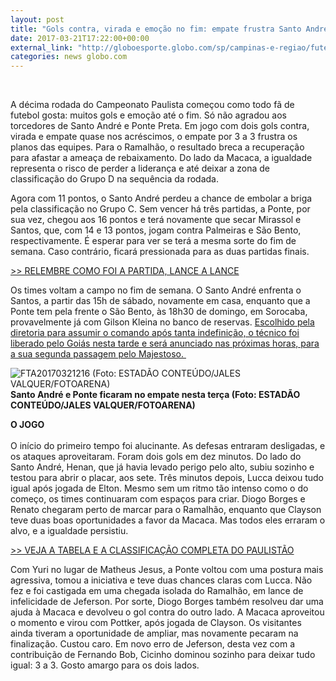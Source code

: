 ```yaml
---
layout: post
title: "Gols contra, virada e emoção no fim: empate frustra Santo André e Ponte"
date: 2017-03-21T17:22:00+00:00
external_link: "http://globoesporte.globo.com/sp/campinas-e-regiao/futebol/campeonato-paulista/noticia/2017/03/gols-contra-virada-e-emocao-no-fim-empate-frustra-santo-andre-e-ponte.html"
categories: news globo.com
---
```

&nbsp;

A décima rodada do Campeonato Paulista começou como todo fã de futebol gosta: muitos gols e emoção até o fim. Só não agradou aos torcedores de Santo André e Ponte Preta. Em jogo com dois gols contra, virada e empate quase nos acréscimos, o empate por 3 a 3 frustra os planos das equipes. Para o Ramalhão, o resultado breca a recuperação para afastar a ameaça de rebaixamento. Do lado da Macaca, a igualdade representa o risco de perder a liderança e até deixar a zona de classificação do Grupo D na sequência da rodada.&nbsp;  
  
Agora com 11 pontos, o Santo André perdeu a chance de embolar a briga pela classificação no Grupo C. Sem vencer há três partidas, a Ponte, por sua vez, chegou aos 16 pontos e terá novamente que secar Mirassol e Santos, que, com 14 e 13 pontos, jogam contra Palmeiras e São Bento, respectivamente. É esperar para ver se terá a mesma sorte do fim de semana. Caso contrário, ficará pressionada para as duas partidas finais.&nbsp;

[\>\> RELEMBRE COMO FOI A PARTIDA, LANCE A LANCE](http://globoesporte.globo.com/sp/campinas-e-regiao/futebol/campeonato-paulista/jogo/21-03-2017/santo-andre-ponte-preta/)  
  
Os times voltam a campo no fim de semana. O Santo André enfrenta o Santos, a partir das 15h de sábado, novamente em casa, enquanto que a Ponte tem pela frente o São Bento, às 18h30 de domingo, em Sorocaba, provavelmente já com Gilson Kleina no banco de reservas. [Escolhido pela diretoria para assumir o comando após tanta indefinição, o técnico foi liberado pelo Goiás nesta tarde e será anunciado nas próximas horas, para a sua segunda passagem pelo Majestoso.&nbsp;](http://globoesporte.globo.com/sp/campinas-e-regiao/futebol/noticia/2017/03/ponte-aguarda-liberacao-do-goias-para-anunciar-volta-de-gilson-kleina.html)

 ![FTA20170321216 (Foto: ESTADÃO CONTEÚDO/JALES VALQUER/FOTOARENA)](http://s2.glbimg.com/07keNeUvE3qkb9_FFJOlzUb_VUc=/0x372:4200x2566/690x360/s.glbimg.com/es/ge/f/original/2017/03/21/fta20170321216.jpg "FTA20170321216 (Foto: ESTADÃO CONTEÚDO/JALES VALQUER/FOTOARENA)")**Santo André e Ponte ficaram no empate nesta terça (Foto: ESTADÃO CONTEÚDO/JALES VALQUER/FOTOARENA)**

**O JOGO**  
&nbsp;  
O início do primeiro tempo foi alucinante. As defesas entraram desligadas, e os ataques aproveitaram. Foram dois gols em dez minutos. Do lado do Santo André, Henan, que já havia levado perigo pelo alto, subiu sozinho e testou para abrir o placar, aos sete. Três minutos depois, Lucca deixou tudo igual após jogada de Elton. Mesmo sem um ritmo tão intenso como o do começo, os times continuaram com espaços para criar. Diogo Borges e Renato chegaram perto de marcar para o Ramalhão, enquanto que Clayson teve duas boas oportunidades a favor da Macaca. Mas todos eles erraram o alvo, e a igualdade persistiu.&nbsp;

[\>\> VEJA A TABELA E A CLASSIFICAÇÃO COMPLETA DO PAULISTÃO](http://globoesporte.globo.com/sp/futebol/campeonato-paulista/)  
  
Com Yuri no lugar de Matheus Jesus, a Ponte voltou com uma postura mais agressiva, tomou a iniciativa e teve duas chances claras com Lucca. Não fez e foi castigada em uma chegada isolada do Ramalhão, em lance de infelicidade de Jeferson. Por sorte, Diogo Borges também resolveu dar uma ajuda à Macaca e devolveu o gol contra do outro lado. A Macaca aproveitou o momento e virou com Pottker, após jogada de Clayson. Os visitantes ainda tiveram a oportunidade de ampliar, mas novamente pecaram na finalização. Custou caro. Em novo erro de Jeferson, desta vez com a contribuição de Fernando Bob, Cicinho dominou sozinho para deixar tudo igual: 3 a 3. Gosto amargo para os dois lados.&nbsp;

